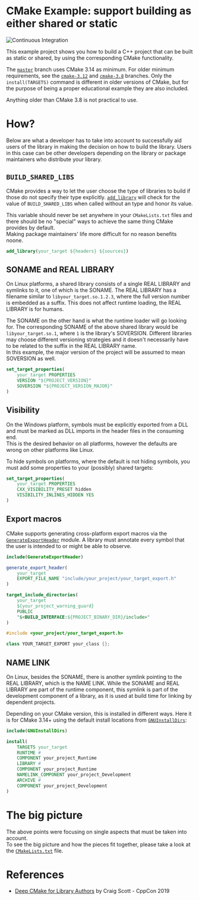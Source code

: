 # CMake Example: support building as either shared or static

![Continuous Integration](https://github.com/friendlyanon/cxx-static-shared-example/workflows/Continuous%20Integration/badge.svg)

This example project shows you how to build a C++ project that can be built as
static or shared, by using the corresponding CMake functionality.

The [`master`](https://github.com/friendlyanon/cxx-static-shared-example)
branch uses CMake 3.14 as minimum. For older minimum requirements, see the
[`cmake-3.12`](https://github.com/friendlyanon/cxx-static-shared-example/tree/cmake-3.12)
and
[`cmake-3.8`](https://github.com/friendlyanon/cxx-static-shared-example/tree/cmake-3.8)
branches. Only the `install(TARGETS)` command is different in older versions of
CMake, but for the purpose of being a proper educational example they are also
included.

Anything older than CMake 3.8 is not practical to use.

# How?

Below are what a developer has to take into account to successfully aid users
of the library in making the decision on how to build the library. Users in
this case can be other developers depending on the library or package
maintainers who distribute your library.

## `BUILD_SHARED_LIBS`

CMake provides a way to let the user choose the type of libraries to build if
those do not specify their type explicitly.
[`add_library`](https://cmake.org/cmake/help/latest/command/add_library.html#normal-libraries)
will check for the value of `BUILD_SHARED_LIBS` when called without an type and
honor its value.

This variable should never be set anywhere in your `CMakeLists.txt` files and
there should be no "special" ways to achieve the same thing CMake provides by
default.  
Making package maintainers' life more difficult for no reason benefits noone.

```cmake
add_library(your_target ${headers} ${sources})
```

## SONAME and REAL LIBRARY

On Linux platforms, a shared library consists of a single REAL LIBRARY and
symlinks to it, one of which is the SONAME. The REAL LIBRARY has a filename
similar to `libyour_target.so.1.2.3`, where the full version number is embedded
as a suffix. This does not affect runtime loading, the REAL LIBRARY is for
humans.

The SONAME on the other hand is what the runtime loader will go looking for.
The corresponding SONAME of the above shared library would be
`libyour_target.so.1`, where `1` is the library's SOVERSION. Different
libraries may choose different versioning strategies and it doesn't necessarily
have to be related to the suffix in the REAL LIBRARY name.  
In this example, the major version of the project will be assumed to mean
SOVERSION as well.

```cmake
set_target_properties(
    your_target PROPERTIES
    VERSION "${PROJECT_VERSION}"
    SOVERSION "${PROJECT_VERSION_MAJOR}"
)
```

## Visibility

On the Windows platform, symbols must be explicitly exported from a DLL and
must be marked as DLL imports in the header files in the consuming end.  
This is the desired behavior on all platforms, however the defaults are wrong
on other platforms like Linux.

To hide symbols on platforms, where the default is not hiding symbols, you must
add some properties to your (possibly) shared targets:

```cmake
set_target_properties(
    your_target PROPERTIES
    CXX_VISIBILITY_PRESET hidden
    VISIBILITY_INLINES_HIDDEN YES
)
```

## Export macros

CMake supports generating cross-platform export macros via the
[`GenerateExportHeader`](https://cmake.org/cmake/help/latest/module/GenerateExportHeader.html)
module. A library must annotate every symbol that the user is intended to or
might be able to observe.

```cmake
include(GenerateExportHeader)

generate_export_header(
    your_target
    EXPORT_FILE_NAME "include/your_project/your_target_export.h"
)

target_include_directories(
    your_target
    ${your_project_warning_guard}
    PUBLIC
    "$<BUILD_INTERFACE:${PROJECT_BINARY_DIR}/include>"
)
```

```cpp
#include <your_project/your_target_export.h>

class YOUR_TARGET_EXPORT your_class {};
```

## NAME LINK

On Linux, besides the SONAME, there is another symlink pointing to the REAL
LIBRARY, which is the NAME LINK. While the SONAME and REAL LIBRARY are part of
the runtime component, this symlink is part of the development component of a
library, as it is used at build time for linking by dependent projects.

Depending on your CMake version, this is installed in different ways. Here it
is for CMake 3.14+ using the default install locations from
[`GNUInstallDirs`](https://cmake.org/cmake/help/latest/module/GNUInstallDirs.html):

```cmake
include(GNUInstallDirs)

install(
    TARGETS your_target
    RUNTIME #
    COMPONENT your_project_Runtime
    LIBRARY #
    COMPONENT your_project_Runtime
    NAMELINK_COMPONENT your_project_Development
    ARCHIVE #
    COMPONENT your_project_Development
)
```

# The big picture

The above points were focusing on single aspects that must be taken into
account.  
To see the big picture and how the pieces fit together, please take a look at
the [`CMakeLists.txt`](CMakeLists.txt) file.

# References

* [Deep CMake for Library Authors](https://www.youtube.com/watch?v=m0DwB4OvDXk)
  by Craig Scott - CppCon 2019

